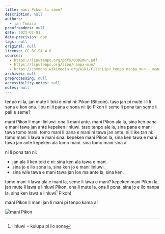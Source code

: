 ```yaml
---
title: mani Pikon li seme?
description: null
authors:
  - jan Tomisu
proofreaders: null
date: 2021-03-01
date-precision: day
tags: null
original: null
license: CC-BY-SA 4.0
sources:
  - https://liputenpo.org/pdfs/0002mun.pdf
  - https://liputenpo.org/lipu/nanpa-mun/
  - https://commons.wikimedia.org/wiki/File:Lipu_tenpo_nanpa_mun_-_mani_Pikon.png
archives: null
preprocessing: null
accessibility-notes: null
notes: null
---
```


tenpo ni la, jan mute li toki e nimi ni: Pikon (Bitcoin). taso jan pi mute lili li sona e kon ona. lipu ni li pana e sona ni: ijo Pikon li seme li pona tan seme li pali e seme?

mani Pikon li mani linluwi. ona li mani ante. mani Pikon ala la, sina ken pana e mani tawa jan ante kepeken linluwi. taso tenpo ale la, sina pana e mani tawa tomo mani. tomo mani li pana e mani ni tawa jan ante. ni li ike tan ni: tomo mani li lawa e mani sina. kepeken mani Pikon la, sina ken tawa e mani tawa jan ante kepeken ala tomo mani. sina tomo mani sina a!

ni li pona tan ni:

- jan ala li ken toki e ni: sina ken ala tawa e mani.
- sina jo e ilo sona la, sina ken jo e mani linluwi.
- sina wile tawa e mani tawa jan lon ma ante la, sina ken.

tomo mani li lawa ala e mani la, seme li lawa e mani? kepeken mani Pikon la, jan mute li lawa e linluwi Pikon. ona li mute la, ona li pona. sina jo e ilo nanpa la, sina ken lawa e linluwi[^1] Pikon!

mani Pikon li mani jan li mani pi tenpo kama a!

![mani Pikon](https://upload.wikimedia.org/wikipedia/commons/6/61/Lipu_tenpo_nanpa_mun_-_mani_Pikon.png)

[^1]: linluwi = kulupu pi ilo sona
